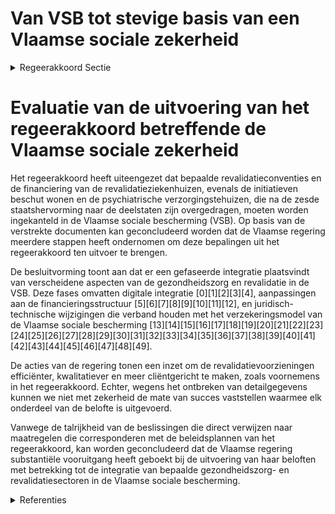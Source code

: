 # Van VSB tot stevige basis van een Vlaamse sociale zekerheid

<details>
        <summary>Regeerakkoord Sectie </summary>
        <p>1.2.4.5 Van VSB tot stevige basis van een Vlaamse sociale zekerheid Na de zesde staatshervorming werden bepaalde revalidatieconventies en de financiering van de revalidatieziekenhuizen overgedragen naar de deelstaten. Hetzelfde geldt voor de initiatieven beschut wonen en de psychiatrische verzorgingstehuizen. Deze bevoegdheden werden tijdens de voorbije regeerperiode verdergezet conform de federale regelgeving. De komende regeerperiode zullen we deze voorzieningen dan ook verder inkantelen in de Vlaamse sociale bescherming (bijvoor-beeld door samenwerking met zorg-bedrijven), waarbij we nagaan hoe we de ondersteuning die geboden wordt effici-enter, kwalitatiever en cliëntgericht kunnen maken. De Vlaamse revalidatie hervormen we tot een kwalitatief en duidelijk geheel conform de goedgekeurde conceptnota. </p>
        </details> 

# Evaluatie van de uitvoering van het regeerakkoord betreffende de Vlaamse sociale zekerheid

Het regeerakkoord heeft uiteengezet dat bepaalde revalidatieconventies en de financiering van de revalidatieziekenhuizen, evenals de initiatieven beschut wonen en de psychiatrische verzorgingstehuizen, die na de zesde staatshervorming naar de deelstaten zijn overgedragen, moeten worden ingekanteld in de Vlaamse sociale bescherming (VSB). Op basis van de verstrekte documenten kan geconcludeerd worden dat de Vlaamse regering meerdere stappen heeft ondernomen om deze bepalingen uit het regeerakkoord ten uitvoer te brengen.

De besluitvorming toont aan dat er een gefaseerde integratie plaatsvindt van verscheidene aspecten van de gezondheidszorg en revalidatie in de VSB. Deze fases omvatten digitale integratie \[0\]\[1\]\[2\]\[3\]\[4\], aanpassingen aan de financieringsstructuur \[5\]\[6\]\[7\]\[8\]\[9\]\[10\]\[11\]\[12\], en juridisch-technische wijzigingen die verband houden met het verzekeringsmodel van de Vlaamse sociale bescherming \[13\]\[14\]\[15\]\[16\]\[17\]\[18\]\[19\]\[20\]\[21\]\[22\]\[23\]\[24\]\[25\]\[26\]\[27\]\[28\]\[29\]\[30\]\[31\]\[32\]\[33\]\[34\]\[35\]\[36\]\[37\]\[38\]\[39\]\[40\]\[41\]\[42\]\[43\]\[44\]\[45\]\[46\]\[47\]\[48\]\[49\].

De acties van de regering tonen een inzet om de revalidatievoorzieningen efficiënter, kwalitatiever en meer cliëntgericht te maken, zoals voornemens in het regeerakkoord. Echter, wegens het ontbreken van detailgegevens kunnen we niet met zekerheid de mate van succes vaststellen waarmee elk onderdeel van de belofte is uitgevoerd.

Vanwege de talrijkheid van de beslissingen die direct verwijzen naar maatregelen die corresponderen met de beleidsplannen van het regeerakkoord, kan worden geconcludeerd dat de Vlaamse regering substantiële vooruitgang heeft geboekt bij de uitvoering van haar beloften met betrekking tot de integratie van bepaalde gezondheidszorg- en revalidatiesectoren in de Vlaamse sociale bescherming.

<details>
        <summary> Referenties</summary>
        
**[\[0\]](https://beslissingenvlaamseregering.vlaanderen.be/?search=Subsidi%C3%ABring%20zorgkassen%20in%20het%20kader%20van%20de%20Vlaamse%20sociale%20bescherming&dateOption=select&startDate=2023-11-23T16%3A00%3A00Z&endDate=2023-11-23T16%3A00%3A00Z)** : **(2023-11-23)** Subsidiëring zorgkassen in het kader van de Vlaamse sociale bescherming 

**[\[1\]](https://beslissingenvlaamseregering.vlaanderen.be/?search=Plan%20Vlaamse%20Veerkracht%3A%20dossier%20115&dateOption=select&startDate=2021-05-07T08%3A00%3A00Z&endDate=2021-05-07T08%3A00%3A00Z)** : **(2021-05-07)** Plan Vlaamse Veerkracht: dossier 115 

**[\[2\]](https://beslissingenvlaamseregering.vlaanderen.be/?search=Plan%20Vlaamse%20Veerkracht%3A%20subsidie%20digitalisering%20RIZIV-sectoren&dateOption=select&startDate=2021-11-26T09%3A00%3A00Z&endDate=2021-11-26T09%3A00%3A00Z)** : **(2021-11-26)** Plan Vlaamse Veerkracht: subsidie digitalisering RIZIV-sectoren 

**[\[3\]](https://beslissingenvlaamseregering.vlaanderen.be/?search=Zesde%20Vlaams%20Intersectoraal%20Akkoord%20%28VIA%206%29%3A%20kwaliteitsbudget%20geregionaliseerde%20zorgsectoren&dateOption=select&startDate=2021-10-22T08%3A00%3A00Z&endDate=2021-10-22T08%3A00%3A00Z)** : **(2021-10-22)** Zesde Vlaams Intersectoraal Akkoord (VIA 6): kwaliteitsbudget geregionaliseerde zorgsectoren 

**[\[4\]](https://beslissingenvlaamseregering.vlaanderen.be/?search=Subsidie%20koepelorganisaties%20voor%20ondersteuning%20digitaliseringstraject%20zorgsector&dateOption=select&startDate=2021-07-16T06%3A00%3A00Z&endDate=2021-07-16T06%3A00%3A00Z)** : **(2021-07-16)** Subsidie koepelorganisaties voor ondersteuning digitaliseringstraject zorgsector 

**[\[5\]](https://beslissingenvlaamseregering.vlaanderen.be/?search=Bijkomende%20subsidie%20zorgsector%20voor%20implementatie%20digitaliseringstraject&dateOption=select&startDate=2022-12-09T09%3A00%3A00Z&endDate=2022-12-09T09%3A00%3A00Z)** : **(2022-12-09)** Bijkomende subsidie zorgsector voor implementatie digitaliseringstraject 

**[\[6\]](https://beslissingenvlaamseregering.vlaanderen.be/?search=Subsidie%20psychiatrische%20verzorgingstehuizen%202023%3A%20wijzigingsbesluit&dateOption=select&startDate=2022-12-02T09%3A00%3A00Z&endDate=2022-12-02T09%3A00%3A00Z)** : **(2022-12-02)** Subsidie psychiatrische verzorgingstehuizen 2023: wijzigingsbesluit 

**[\[7\]](https://beslissingenvlaamseregering.vlaanderen.be/?search=Subsidie%20psychiatrische%20verzorgingstehuizen%202023%3A%20wijzigingsbesluit&dateOption=select&startDate=2023-01-20T09%3A00%3A00Z&endDate=2023-01-20T09%3A00%3A00Z)** : **(2023-01-20)** Subsidie psychiatrische verzorgingstehuizen 2023: wijzigingsbesluit 

**[\[8\]](https://beslissingenvlaamseregering.vlaanderen.be/?search=Overnamereglementering%20revalidatievoorzieningen&dateOption=select&startDate=2023-10-20T08%3A00%3A00Z&endDate=2023-10-20T08%3A00%3A00Z)** : **(2023-10-20)** Overnamereglementering revalidatievoorzieningen 

**[\[9\]](https://beslissingenvlaamseregering.vlaanderen.be/?search=Structurele%20integratie%20IFIC-barema%20voor%20de%20revalidatieziekenhuizen%3A%20wijziging%20uitvoeringsbesluit%20decreet%20Vlaamse%20sociale%20bescherming&dateOption=select&startDate=2023-12-22T09%3A00%3A00Z&endDate=2023-12-22T09%3A00%3A00Z)** : **(2023-12-22)** Structurele integratie IFIC-barema voor de revalidatieziekenhuizen: wijziging uitvoeringsbesluit decreet Vlaamse sociale bescherming 

**[\[10\]](https://beslissingenvlaamseregering.vlaanderen.be/?search=Financiering%20psychiatrische%20verzorgingstehuizen%20%28PVT%29%3A%20wijziging%20uitvoeringsbesluit%20decreet%20Vlaamse%20sociale%20bescherming&dateOption=select&startDate=2023-09-15T08%3A00%3A00Z&endDate=2023-09-15T08%3A00%3A00Z)** : **(2023-09-15)** Financiering psychiatrische verzorgingstehuizen (PVT): wijziging uitvoeringsbesluit decreet Vlaamse sociale bescherming 

**[\[11\]](https://beslissingenvlaamseregering.vlaanderen.be/?search=Wijziging%20uitvoeringsbesluit%20zesde%20Vlaams%20Intersectoraal%20Akkoord%20%28VIA%206%29%3A%20kwaliteitsbudget%20geregionaliseerde%20sectoren&dateOption=select&startDate=2021-12-10T09%3A00%3A00Z&endDate=2021-12-10T09%3A00%3A00Z)** : **(2021-12-10)** Wijziging uitvoeringsbesluit zesde Vlaams Intersectoraal Akkoord (VIA 6): kwaliteitsbudget geregionaliseerde sectoren 

**[\[12\]](https://beslissingenvlaamseregering.vlaanderen.be/?search=Tegemoetkoming%20voor%20mobiliteitshulpmiddelen&dateOption=select&startDate=2020-10-09T08%3A00%3A00Z&endDate=2020-10-09T08%3A00%3A00Z)** : **(2020-10-09)** Tegemoetkoming voor mobiliteitshulpmiddelen 

**[\[13\]](https://beslissingenvlaamseregering.vlaanderen.be/?search=Overnamereglementering%20revalidatievoorzieningen%3A%20wijzigingsbesluit&dateOption=select&startDate=2023-09-08T08%3A00%3A00Z&endDate=2023-09-08T08%3A00%3A00Z)** : **(2023-09-08)** Overnamereglementering revalidatievoorzieningen: wijzigingsbesluit 

**[\[14\]](https://beslissingenvlaamseregering.vlaanderen.be/?search=Overnamereglementering%20revalidatievoorzieningen%3A%20wijzigingsbesluit&dateOption=select&startDate=2023-04-21T08%3A00%3A00Z&endDate=2023-04-21T08%3A00%3A00Z)** : **(2023-04-21)** Overnamereglementering revalidatievoorzieningen: wijzigingsbesluit 

**[\[15\]](https://beslissingenvlaamseregering.vlaanderen.be/?search=Overnamereglementering%20revalidatievoorzieningen%3A%20wijzigingsbesluit&dateOption=select&startDate=2023-06-30T08%3A00%3A00Z&endDate=2023-06-30T08%3A00%3A00Z)** : **(2023-06-30)** Overnamereglementering revalidatievoorzieningen: wijzigingsbesluit 

**[\[16\]](https://beslissingenvlaamseregering.vlaanderen.be/?search=Vlaamse%20sociale%20bescherming%20%28VSB%29%3A%20integratie%20revalidatieziekenhuizen%20en%20multidisciplinair%20overleg%20vanaf%201%20januari%202022&dateOption=select&startDate=2021-11-26T09%3A00%3A00Z&endDate=2021-11-26T09%3A00%3A00Z)** : **(2021-11-26)** Vlaamse sociale bescherming (VSB): integratie revalidatieziekenhuizen en multidisciplinair overleg vanaf 1 januari 2022 

**[\[17\]](https://beslissingenvlaamseregering.vlaanderen.be/?search=Vlaamse%20sociale%20bescherming%20%28VSB%29%3A%20wijziging%20regelgeving&dateOption=select&startDate=2021-09-24T08%3A00%3A00Z&endDate=2021-09-24T08%3A00%3A00Z)** : **(2021-09-24)** Vlaamse sociale bescherming (VSB): wijziging regelgeving 

**[\[18\]](https://beslissingenvlaamseregering.vlaanderen.be/?search=Inkanteling%20revalidatievoorzieningen%20in%20Vlaamse%20sociale%20bescherming&dateOption=select&startDate=2022-03-18T09%3A00%3A00Z&endDate=2022-03-18T09%3A00%3A00Z)** : **(2022-03-18)** Inkanteling revalidatievoorzieningen in Vlaamse sociale bescherming 

**[\[19\]](https://beslissingenvlaamseregering.vlaanderen.be/?search=Integratie%20zorginitiatieven%20in%20Vlaamse%20sociale%20bescherming%20%28VSB%29%3A%20wijzigingsdecreet&dateOption=select&startDate=2021-03-19T09%3A00%3A00Z&endDate=2021-03-19T09%3A00%3A00Z)** : **(2021-03-19)** Integratie zorginitiatieven in Vlaamse sociale bescherming (VSB): wijzigingsdecreet 

**[\[20\]](https://beslissingenvlaamseregering.vlaanderen.be/?search=Vlaamse%20sociale%20bescherming%3A%20integratie%20initiatieven%20beschut%20wonen%2C%20multidisciplinaire%20begeleidingsequipes%20palliatieve%20verzorging%20en%20rolstoeladviesteams&dateOption=select&startDate=2023-07-14T08%3A00%3A00Z&endDate=2023-07-14T08%3A00%3A00Z)** : **(2023-07-14)** Vlaamse sociale bescherming: integratie initiatieven beschut wonen, multidisciplinaire begeleidingsequipes palliatieve verzorging en rolstoeladviesteams 

**[\[21\]](https://beslissingenvlaamseregering.vlaanderen.be/?search=Integratie%20psychiatrische%20verzorgingstehuizen%20in%20de%20Vlaamse%20sociale%20bescherming%20%28VSB%29%3A%20wijzigingsbesluit&dateOption=select&startDate=2023-02-10T09%3A00%3A00Z&endDate=2023-02-10T09%3A00%3A00Z)** : **(2023-02-10)** Integratie psychiatrische verzorgingstehuizen in de Vlaamse sociale bescherming (VSB): wijzigingsbesluit 

**[\[22\]](https://beslissingenvlaamseregering.vlaanderen.be/?search=Wijziging%20regelgeving%20in%20kader%20van%20Vlaamse%20sociale%20bescherming&dateOption=select&startDate=2020-10-30T09%3A00%3A00Z&endDate=2020-10-30T09%3A00%3A00Z)** : **(2020-10-30)** Wijziging regelgeving in kader van Vlaamse sociale bescherming 

**[\[23\]](https://beslissingenvlaamseregering.vlaanderen.be/?search=Vlaamse%20sociale%20bescherming%20%28VSB%29%3A%20wijziging%20regelgeving&dateOption=select&startDate=2021-07-02T08%3A00%3A00Z&endDate=2021-07-02T08%3A00%3A00Z)** : **(2021-07-02)** Vlaamse sociale bescherming (VSB): wijziging regelgeving 

**[\[24\]](https://beslissingenvlaamseregering.vlaanderen.be/?search=Wijzigingsdecreet%20regelgeving%20Vlaamse%20sociale%20bescherming%20%28VSB%29%3A%20integratie%20zorgsectoren&dateOption=select&startDate=2020-12-18T09%3A00%3A00Z&endDate=2020-12-18T09%3A00%3A00Z)** : **(2020-12-18)** Wijzigingsdecreet regelgeving Vlaamse sociale bescherming (VSB): integratie zorgsectoren 

**[\[25\]](https://beslissingenvlaamseregering.vlaanderen.be/?search=Vlaamse%20sociale%20bescherming%3A%20integratie%20initiatieven%20beschut%20wonen%2C%20multidisciplinaire%20begeleidingsequipes%20palliatieve%20verzorging%20en%20rolstoeladviesteams&dateOption=select&startDate=2023-11-10T09%3A00%3A00Z&endDate=2023-11-10T09%3A00%3A00Z)** : **(2023-11-10)** Vlaamse sociale bescherming: integratie initiatieven beschut wonen, multidisciplinaire begeleidingsequipes palliatieve verzorging en rolstoeladviesteams 

**[\[26\]](https://beslissingenvlaamseregering.vlaanderen.be/?search=Integratie%20psychiatrische%20verzorgingstehuizen%20in%20de%20Vlaamse%20sociale%20bescherming%20%28VSB%29%3A%20wijzigingsbesluit&dateOption=select&startDate=2022-10-28T08%3A00%3A00Z&endDate=2022-10-28T08%3A00%3A00Z)** : **(2022-10-28)** Integratie psychiatrische verzorgingstehuizen in de Vlaamse sociale bescherming (VSB): wijzigingsbesluit 

**[\[27\]](https://beslissingenvlaamseregering.vlaanderen.be/?search=Inkanteling%20revalidatievoorzieningen%20in%20Vlaamse%20sociale%20bescherming&dateOption=select&startDate=2022-06-10T08%3A00%3A00Z&endDate=2022-06-10T08%3A00%3A00Z)** : **(2022-06-10)** Inkanteling revalidatievoorzieningen in Vlaamse sociale bescherming 

**[\[28\]](https://beslissingenvlaamseregering.vlaanderen.be/?search=Nieuw%20kader%20investeringssubsidi%C3%ABring%20revalidatieovereenkomsten&dateOption=select&startDate=2023-04-28T08%3A00%3A00Z&endDate=2023-04-28T08%3A00%3A00Z)** : **(2023-04-28)** Nieuw kader investeringssubsidiëring revalidatieovereenkomsten 

**[\[29\]](https://beslissingenvlaamseregering.vlaanderen.be/?search=Vlaamse%20sociale%20bescherming%3A%20wijzigingsbesluit%20werkingssubsidie%20zorgkassen&dateOption=select&startDate=2021-10-29T09%3A15%3A00Z&endDate=2021-10-29T09%3A15%3A00Z)** : **(2021-10-29)** Vlaamse sociale bescherming: wijzigingsbesluit werkingssubsidie zorgkassen 

**[\[30\]](https://beslissingenvlaamseregering.vlaanderen.be/?search=Vlaamse%20sociale%20bescherming%3A%20wijzigingsbesluit%20werkingssubsidie%20zorgkassen&dateOption=select&startDate=2021-12-17T09%3A00%3A00Z&endDate=2021-12-17T09%3A00%3A00Z)** : **(2021-12-17)** Vlaamse sociale bescherming: wijzigingsbesluit werkingssubsidie zorgkassen 

**[\[31\]](https://beslissingenvlaamseregering.vlaanderen.be/?search=Overname%20revalidatieziekenhuizen%3A%20wijziging%20uitvoeringsbesluit&dateOption=select&startDate=2020-11-27T09%3A00%3A00Z&endDate=2020-11-27T09%3A00%3A00Z)** : **(2020-11-27)** Overname revalidatieziekenhuizen: wijziging uitvoeringsbesluit 

**[\[32\]](https://beslissingenvlaamseregering.vlaanderen.be/?search=Nieuw%20kader%20investeringssubsidi%C3%ABring%20psychosociale%20revalidatievoorzieningen%20voor%20volwassenen%2C%20kinderen%20en%20jongeren%20en%20verslavingszorgcentra&dateOption=select&startDate=2023-06-30T08%3A00%3A00Z&endDate=2023-06-30T08%3A00%3A00Z)** : **(2023-06-30)** Nieuw kader investeringssubsidiëring psychosociale revalidatievoorzieningen voor volwassenen, kinderen en jongeren en verslavingszorgcentra 

**[\[33\]](https://beslissingenvlaamseregering.vlaanderen.be/?search=Uitvoering%20VIA-6%20in%20private%20geregionaliseerde%20zorgsectoren%3A%20verbeteren%20arbeidsvoorwaarden&dateOption=select&startDate=2023-07-07T09%3A00%3A00Z&endDate=2023-07-07T09%3A00%3A00Z)** : **(2023-07-07)** Uitvoering VIA-6 in private geregionaliseerde zorgsectoren: verbeteren arbeidsvoorwaarden 

**[\[34\]](https://beslissingenvlaamseregering.vlaanderen.be/?search=Verlenging%20compenserende%20maatregelen%20revalidatievoorzieningen&dateOption=select&startDate=2022-12-16T09%3A00%3A00Z&endDate=2022-12-16T09%3A00%3A00Z)** : **(2022-12-16)** Verlenging compenserende maatregelen revalidatievoorzieningen 

**[\[35\]](https://beslissingenvlaamseregering.vlaanderen.be/?search=Plan%20Vlaamse%20Veerkracht%3A%20Wijziging%20einddatum%20projecten%20revalidatiecentra%20verslaafdenzorg%20en%20centra%20psychosociale%20revalidatie%20volwassenen&dateOption=select&startDate=2023-06-02T08%3A00%3A00Z&endDate=2023-06-02T08%3A00%3A00Z)** : **(2023-06-02)** Plan Vlaamse Veerkracht: Wijziging einddatum projecten revalidatiecentra verslaafdenzorg en centra psychosociale revalidatie volwassenen 

**[\[36\]](https://beslissingenvlaamseregering.vlaanderen.be/?search=Berekening%20budget%20revalidatieziekenhuizen%20%28BRZ%29%202023%3A%20wijziging%20uitvoeringsbesluit%20decreet%20Vlaamse%20Sociale%20Bescherming&dateOption=select&startDate=2022-12-23T09%3A00%3A00Z&endDate=2022-12-23T09%3A00%3A00Z)** : **(2022-12-23)** Berekening budget revalidatieziekenhuizen (BRZ) 2023: wijziging uitvoeringsbesluit decreet Vlaamse Sociale Bescherming 

**[\[37\]](https://beslissingenvlaamseregering.vlaanderen.be/?search=COVID-19%3A%20budgetgarantie%20revalidatievoorzieningen%20en%20revalidatieziekenhuizen&dateOption=select&startDate=2020-04-17T08%3A00%3A00Z&endDate=2020-04-17T08%3A00%3A00Z)** : **(2020-04-17)** COVID-19: budgetgarantie revalidatievoorzieningen en revalidatieziekenhuizen 

**[\[38\]](https://beslissingenvlaamseregering.vlaanderen.be/?search=Berekening%20budget%20revalidatieziekenhuizen%20%28BRZ%29%202023%3A%20wijziging%20uitvoeringsbesluit%20decreet%20Vlaamse%20Sociale%20Bescherming&dateOption=select&startDate=2022-10-28T08%3A00%3A00Z&endDate=2022-10-28T08%3A00%3A00Z)** : **(2022-10-28)** Berekening budget revalidatieziekenhuizen (BRZ) 2023: wijziging uitvoeringsbesluit decreet Vlaamse Sociale Bescherming 

**[\[39\]](https://beslissingenvlaamseregering.vlaanderen.be/?search=Vlaams%20Intersectoraal%20akkoord%20%28VIA6%29%3A%20wijziging%20uitvoeringsbesluit%20budget%20private%20revalidatieziekenhuizen&dateOption=select&startDate=2021-06-18T08%3A00%3A00Z&endDate=2021-06-18T08%3A00%3A00Z)** : **(2021-06-18)** Vlaams Intersectoraal akkoord (VIA6): wijziging uitvoeringsbesluit budget private revalidatieziekenhuizen 

**[\[40\]](https://beslissingenvlaamseregering.vlaanderen.be/?search=Subsidi%C3%ABring%20zorgkassen%20in%20het%20kader%20van%20de%20Vlaamse%20sociale%20bescherming%3A%20wijzigingsbesluit&dateOption=select&startDate=2023-12-08T09%3A00%3A00Z&endDate=2023-12-08T09%3A00%3A00Z)** : **(2023-12-08)** Subsidiëring zorgkassen in het kader van de Vlaamse sociale bescherming: wijzigingsbesluit 

**[\[41\]](https://beslissingenvlaamseregering.vlaanderen.be/?search=Vlaamse%20sociale%20bescherming%3A%20integratie%20initiatieven%20beschut%20wonen%2C%20multidisciplinaire%20begeleidingsequipes%20palliatieve%20verzorging%20en%20rolstoeladviesteams&dateOption=select&startDate=2023-12-22T09%3A00%3A00Z&endDate=2023-12-22T09%3A00%3A00Z)** : **(2023-12-22)** Vlaamse sociale bescherming: integratie initiatieven beschut wonen, multidisciplinaire begeleidingsequipes palliatieve verzorging en rolstoeladviesteams 

**[\[42\]](https://beslissingenvlaamseregering.vlaanderen.be/?search=COVID-19%3A%20compensatiebudget%20voor%20de%20revalidatievoorzieningen%20en%20de%20revalidatieziekenhuizen&dateOption=select&startDate=2021-04-02T08%3A00%3A00Z&endDate=2021-04-02T08%3A00%3A00Z)** : **(2021-04-02)** COVID-19: compensatiebudget voor de revalidatievoorzieningen en de revalidatieziekenhuizen 

**[\[43\]](https://beslissingenvlaamseregering.vlaanderen.be/?search=Zorggebruikers%20psychiatrische%20verzorgingstehuizen%20en%20initiatieven%20beschut%20wonen%3A%20wijzigingsbesluit&dateOption=select&startDate=2022-05-06T08%3A00%3A00Z&endDate=2022-05-06T08%3A00%3A00Z)** : **(2022-05-06)** Zorggebruikers psychiatrische verzorgingstehuizen en initiatieven beschut wonen: wijzigingsbesluit 

**[\[44\]](https://beslissingenvlaamseregering.vlaanderen.be/?search=Verlenging%20compenserende%20maatregelen%20revalidatievoorzieningen&dateOption=select&startDate=2023-01-27T09%3A00%3A00Z&endDate=2023-01-27T09%3A00%3A00Z)** : **(2023-01-27)** Verlenging compenserende maatregelen revalidatievoorzieningen 

**[\[45\]](https://beslissingenvlaamseregering.vlaanderen.be/?search=Plan%20Vlaamse%20Veerkracht%3A%20Digitaliseringsprojecten%20Zorg%20en%20Gezondheid%20en%20Vlaamse%20Sociale%20Bescherming&dateOption=select&startDate=2022-11-10T07%3A00%3A00Z&endDate=2022-11-10T07%3A00%3A00Z)** : **(2022-11-10)** Plan Vlaamse Veerkracht: Digitaliseringsprojecten Zorg en Gezondheid en Vlaamse Sociale Bescherming 

**[\[46\]](https://beslissingenvlaamseregering.vlaanderen.be/?search=Vlaamse%20sociale%20bescherming%3A%20wijzigingen%20met%20betrekking%20tot%20basisondersteuningsbudget&dateOption=select&startDate=2020-11-20T09%3A00%3A00Z&endDate=2020-11-20T09%3A00%3A00Z)** : **(2020-11-20)** Vlaamse sociale bescherming: wijzigingen met betrekking tot basisondersteuningsbudget 

**[\[47\]](https://beslissingenvlaamseregering.vlaanderen.be/?search=Vlaamse%20sociale%20bescherming%3A%20wijziging%20regeling%20basisondersteuningsbudget&dateOption=select&startDate=2020-09-25T08%3A00%3A00Z&endDate=2020-09-25T08%3A00%3A00Z)** : **(2020-09-25)** Vlaamse sociale bescherming: wijziging regeling basisondersteuningsbudget 

**[\[48\]](https://beslissingenvlaamseregering.vlaanderen.be/?search=Vlaamse%20sociale%20bescherming%3A%20wijziging%20basisondersteuningsbudget&dateOption=select&startDate=2020-12-23T16%3A30%3A00Z&endDate=2020-12-23T16%3A30%3A00Z)** : **(2020-12-23)** Vlaamse sociale bescherming: wijziging basisondersteuningsbudget 

**[\[49\]](https://beslissingenvlaamseregering.vlaanderen.be/?search=Financiering%20psychiatrische%20verzorgingstehuizen%20%28PVT%29%3A%20wijziging%20uitvoeringsbesluit%20decreet%20Vlaamse%20sociale%20bescherming&dateOption=select&startDate=2023-07-07T09%3A00%3A00Z&endDate=2023-07-07T09%3A00%3A00Z)** : **(2023-07-07)** Financiering psychiatrische verzorgingstehuizen (PVT): wijziging uitvoeringsbesluit decreet Vlaamse sociale bescherming 
        </details> 

